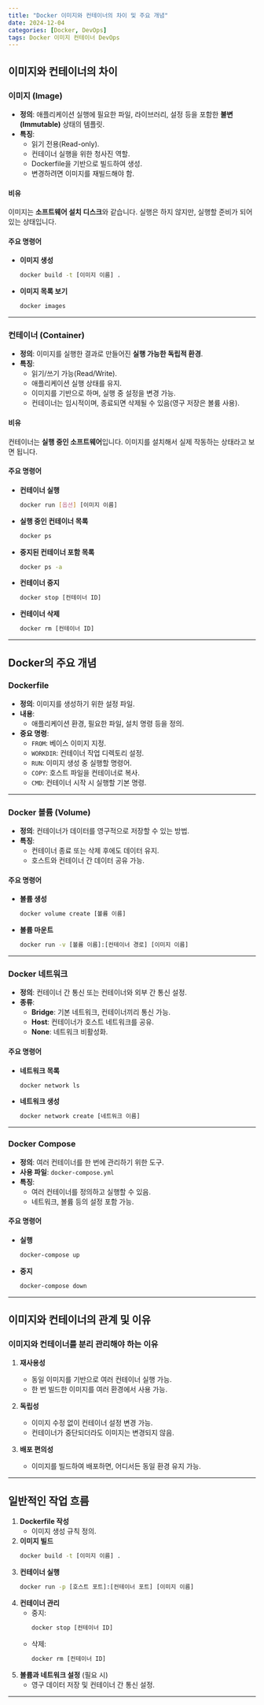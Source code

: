 ```yaml
---
title: "Docker 이미지와 컨테이너의 차이 및 주요 개념"
date: 2024-12-04
categories: [Docker, DevOps]
tags: Docker 이미지 컨테이너 DevOps
---
```


## 이미지와 컨테이너의 차이

### 이미지 (Image)
- **정의**: 애플리케이션 실행에 필요한 파일, 라이브러리, 설정 등을 포함한 **불변(Immutable)** 상태의 템플릿.
- **특징**:
  - 읽기 전용(Read-only).
  - 컨테이너 실행을 위한 청사진 역할.
  - Dockerfile을 기반으로 빌드하여 생성.
  - 변경하려면 이미지를 재빌드해야 함.

#### 비유
이미지는 **소프트웨어 설치 디스크**와 같습니다. 실행은 하지 않지만, 실행할 준비가 되어 있는 상태입니다.

#### 주요 명령어
- **이미지 생성**
  ```bash
  docker build -t [이미지 이름] .
  ```
- **이미지 목록 보기**
  ```bash
  docker images
  ```

---

### 컨테이너 (Container)
- **정의**: 이미지를 실행한 결과로 만들어진 **실행 가능한 독립적 환경**.
- **특징**:
  - 읽기/쓰기 가능(Read/Write).
  - 애플리케이션 실행 상태를 유지.
  - 이미지를 기반으로 하며, 실행 중 설정을 변경 가능.
  - 컨테이너는 임시적이며, 종료되면 삭제될 수 있음(영구 저장은 볼륨 사용).

#### 비유
컨테이너는 **실행 중인 소프트웨어**입니다. 이미지를 설치해서 실제 작동하는 상태라고 보면 됩니다.

#### 주요 명령어
- **컨테이너 실행**
  ```bash
  docker run [옵션] [이미지 이름]
  ```
- **실행 중인 컨테이너 목록**
  ```bash
  docker ps
  ```
- **중지된 컨테이너 포함 목록**
  ```bash
  docker ps -a
  ```
- **컨테이너 중지**
  ```bash
  docker stop [컨테이너 ID]
  ```
- **컨테이너 삭제**
  ```bash
  docker rm [컨테이너 ID]
  ```

---

## Docker의 주요 개념

### Dockerfile
- **정의**: 이미지를 생성하기 위한 설정 파일.
- **내용**:
  - 애플리케이션 환경, 필요한 파일, 설치 명령 등을 정의.
- **중요 명령**:
  - `FROM`: 베이스 이미지 지정.
  - `WORKDIR`: 컨테이너 작업 디렉토리 설정.
  - `RUN`: 이미지 생성 중 실행할 명령어.
  - `COPY`: 호스트 파일을 컨테이너로 복사.
  - `CMD`: 컨테이너 시작 시 실행할 기본 명령.

---

### Docker 볼륨 (Volume)
- **정의**: 컨테이너가 데이터를 영구적으로 저장할 수 있는 방법.
- **특징**:
  - 컨테이너 종료 또는 삭제 후에도 데이터 유지.
  - 호스트와 컨테이너 간 데이터 공유 가능.

#### 주요 명령어
- **볼륨 생성**
  ```bash
  docker volume create [볼륨 이름]
  ```
- **볼륨 마운트**
  ```bash
  docker run -v [볼륨 이름]:[컨테이너 경로] [이미지 이름]
  ```

---

### Docker 네트워크
- **정의**: 컨테이너 간 통신 또는 컨테이너와 외부 간 통신 설정.
- **종류**:
  - **Bridge**: 기본 네트워크, 컨테이너끼리 통신 가능.
  - **Host**: 컨테이너가 호스트 네트워크를 공유.
  - **None**: 네트워크 비활성화.

#### 주요 명령어
- **네트워크 목록**
  ```bash
  docker network ls
  ```
- **네트워크 생성**
  ```bash
  docker network create [네트워크 이름]
  ```

---

### Docker Compose
- **정의**: 여러 컨테이너를 한 번에 관리하기 위한 도구.
- **사용 파일**: `docker-compose.yml`
- **특징**:
  - 여러 컨테이너를 정의하고 실행할 수 있음.
  - 네트워크, 볼륨 등의 설정 포함 가능.

#### 주요 명령어
- **실행**
  ```bash
  docker-compose up
  ```
- **중지**
  ```bash
  docker-compose down
  ```

---

## 이미지와 컨테이너의 관계 및 이유

### 이미지와 컨테이너를 분리 관리해야 하는 이유
1. **재사용성**
   - 동일 이미지를 기반으로 여러 컨테이너 실행 가능.
   - 한 번 빌드한 이미지를 여러 환경에서 사용 가능.

2. **독립성**
   - 이미지 수정 없이 컨테이너 설정 변경 가능.
   - 컨테이너가 중단되더라도 이미지는 변경되지 않음.

3. **배포 편의성**
   - 이미지를 빌드하여 배포하면, 어디서든 동일 환경 유지 가능.

---

## 일반적인 작업 흐름

1. **Dockerfile 작성**
   - 이미지 생성 규칙 정의.
2. **이미지 빌드**
   ```bash
   docker build -t [이미지 이름] .
   ```
3. **컨테이너 실행**
   ```bash
   docker run -p [호스트 포트]:[컨테이너 포트] [이미지 이름]
   ```
4. **컨테이너 관리**
   - 중지:
     ```bash
     docker stop [컨테이너 ID]
     ```
   - 삭제:
     ```bash
     docker rm [컨테이너 ID]
     ```
5. **볼륨과 네트워크 설정** (필요 시)
   - 영구 데이터 저장 및 컨테이너 간 통신 설정.

---

